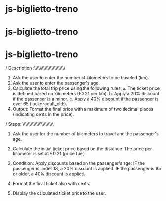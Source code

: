 # js-biglietto-treno

# js-biglietto-treno

# js-biglietto-treno

/ Description :\\\\\\\\\\\\\\\\\\\\\\\\\\\\\\\\\\\\\\\\\\\\\\

1. Ask the user to enter the number of kilometers to be traveled (km).
2. Ask the user to enter the passenger's age.
3. Calculate the total trip price using the following rules:
   a. The ticket price is defined based on kilometers (€0.21 per km).
   b. Apply a 20% discount if the passenger is a minor.
   c. Apply a 40% discount if the passenger is over 65 (lucky :adult_old:).
4. Output: Format the final price with a maximum of two decimal places (indicating cents in the price).

/ Steps: \\\\\\\\\\\\\\\\\\\\\\\\\\\\\\\\\\\\\\\\\\\\\\

1. Ask the user for the number of kilometers to travel and the passenger's age.

2. Calculate the initial ticket price based on the distance. The price per kilometer is set at €0.21.(price fuel)

3. Condition:
   Apply discounts based on the passenger's age:
   IF the passenger is under 18, a 20% discount is applied.
   IF the passenger is 65 or older, a 40% discount is applied.

4. Format the final ticket also with cents.

5. Display the calculated ticket price to the user.
